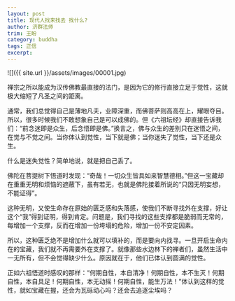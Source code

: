 ```yaml
---
layout: post
title: 现代人找来找去 找什么?
author: 济群法师
trim: 王盼
category: buddha
tags: 正信
excerpt:
---
```


![]({{ site.url }}/assets/images/00001.jpg)

禅宗之所以能成为汉传佛教最直接的法门，是因为它的修行直接立足于觉性，这就极大缩短了凡圣之间的距离。

通常，我们总觉得自己是薄地凡夫，业障深重，而佛菩萨则高高在上，耀眼夺目。所以，很多时候我们不敢想象自己是可以成佛的。但《六祖坛经》却直接告诉我们：“前念迷即是众生，后念悟即是佛。”换言之，佛与众生的差别只在迷悟之间，在觉与不觉之间。当你体认到觉性，当下就是佛；当你迷失了觉性，当下还是众生。

什么是迷失觉性？简单地说，就是把自己丢了。

佛陀在菩提树下悟道时发现：“奇哉！一切众生皆具如来智慧德相。”但这一宝藏却在重重无明和烦恼的遮蔽下，虽有若无，也就是佛陀接着所说的“只因无明妄想，不能证得”。

这种无明，又使生命存在原始的匮乏感和失落感，使我们不断寻找外在支撑，好让这个“我”得到证明，得到肯定。问题是，我们寻找的这些支撑都是脆弱而无常的，每增加一个支撑，反而在增加一份垮塌的危险，增加一份不安定因素。

所以，这种匮乏绝不是增加什么就可以填补的，而是要向内找寻。一旦开启生命内在的宝藏，我们就不再需要外在支撑了。就像那些水边林下的禅者们，虽然生活中一无所有，但不会觉得缺少什么。原因就在于，他们已体认到圆满的觉性。

正如六祖悟道时感叹的那样：“何期自性，本自清净！何期自性，本不生灭！何期自性，本自具足！何期自性，本无动摇！何期自性，能生万法！”体认到这样的觉性，就如宝藏在握，还会为瓦砾动心吗？还会去追逐尘埃吗？

